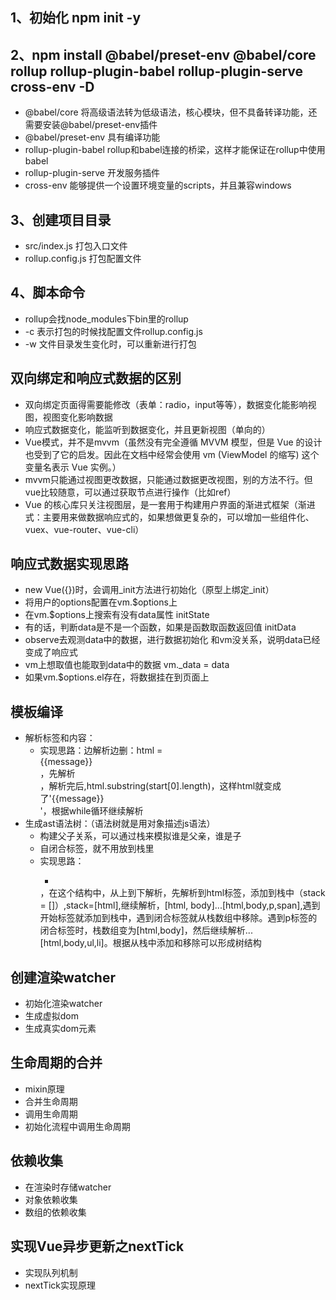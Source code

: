 ## 1、初始化 npm init -y
## 2、npm install @babel/preset-env @babel/core rollup rollup-plugin-babel rollup-plugin-serve cross-env -D
  - @babel/core 将高级语法转为低级语法，核心模块，但不具备转译功能，还需要安装@babel/preset-env插件
  - @babel/preset-env 具有编译功能
  - rollup-plugin-babel rollup和babel连接的桥梁，这样才能保证在rollup中使用babel
  - rollup-plugin-serve 开发服务插件
  - cross-env 能够提供一个设置环境变量的scripts，并且兼容windows

## 3、创建项目目录
  - src/index.js 打包入口文件
  - rollup.config.js 打包配置文件

## 4、脚本命令
  - rollup会找node_modules下bin里的rollup
  - -c 表示打包的时候找配置文件rollup.config.js
  - -w 文件目录发生变化时，可以重新进行打包

## 双向绑定和响应式数据的区别
   - 双向绑定页面得需要能修改（表单：radio，input等等），数据变化能影响视图，视图变化影响数据
   - 响应式数据变化，能监听到数据变化，并且更新视图（单向的）
 - Vue模式，并不是mvvm（虽然没有完全遵循 MVVM 模型，但是 Vue 的设计也受到了它的启发。因此在文档中经常会使用 vm (ViewModel 的缩写) 这个变量名表示 Vue 实例。）
 - mvvm只能通过视图更改数据，只能通过数据更改视图，别的方法不行。但vue比较随意，可以通过获取节点进行操作（比如ref）
 - Vue 的核心库只关注视图层，是一套用于构建用户界面的渐进式框架（渐进式：主要用来做数据响应式的，如果想做更复杂的，可以增加一些组件化、vuex、vue-router、vue-cli）

## 响应式数据实现思路
  - new Vue({})时，会调用_init方法进行初始化（原型上绑定_init）
  - 将用户的options配置在vm.$options上
  - 在vm.$options上搜索有没有data属性    initState
  - 有的话，判断data是不是一个函数，如果是函数取函数返回值   initData
  - observe去观测data中的数据，进行数据初始化   和vm没关系，说明data已经变成了响应式
  - vm上想取值也能取到data中的数据   vm._data = data 
  - 如果vm.$options.el存在，将数据挂在到页面上

## 模板编译
- 解析标签和内容：
  - 实现思路：边解析边删：html = <div id="app">{{message}}</div>，先解析<div id="app">，解析完后,html.substring(start[0].length)，这样html就变成了'{{message}}</div>'，根据while循环继续解析
- 生成ast语法树：（语法树就是用对象描述js语法）
  - 构建父子关系，可以通过栈来模拟谁是父亲，谁是子
  - 自闭合标签，就不用放到栈里
  - 实现思路：<html><body><p><span></span></p><ul><li></li></ul></body></html>，在这个结构中，从上到下解析，先解析到html标签，添加到栈中（stack = []）,stack=[html],继续解析，[html, body]...[html,body,p,span],遇到开始标签就添加到栈中，遇到闭合标签就从栈数组中移除。遇到p标签的闭合标签时，栈数组变为[html,body]，然后继续解析... [html,body,ul,li]。根据从栈中添加和移除可以形成树结构

## 创建渲染watcher
- 初始化渲染watcher
- 生成虚拟dom
- 生成真实dom元素
## 生命周期的合并
- mixin原理
- 合并生命周期
- 调用生命周期
- 初始化流程中调用生命周期
## 依赖收集
- 在渲染时存储watcher
- 对象依赖收集
- 数组的依赖收集
## 实现Vue异步更新之nextTick
- 实现队列机制
- nextTick实现原理
